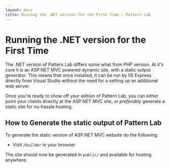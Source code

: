 ```yaml
---
layout: docs
title: Running the .NET version for the First Time | Pattern Lab
---
```


# Running the .NET version for the First Time

The .NET version of Pattern Lab differs some what from PHP version. At it's core it is an ASP.NET MVC powered dynamic site, with a static output generator. This means that once installed, it can be run by IIS Express directly from Visual Studio without the need for a setting up an additional web server.

Once you're ready to show off your edition of Pattern Lab, you can either point your clients directly at the ASP.NET MVC site, _or preferably_ generate a static site for no-hassle hosting.

## How to Generate the static output of Pattern Lab

To generate the static version of ASP.NET MVC website do the following:

* Visit `/builder` in your browser

The site should now be generated in `public/` and available for hosting anywhere.